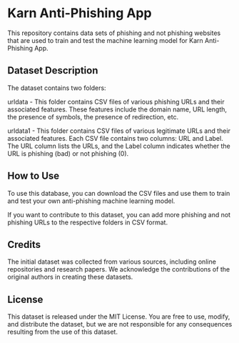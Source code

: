 
# Karn Anti-Phishing App 

This repository contains data sets of phishing and not phishing websites that are used to train and test the machine learning model for Karn Anti-Phishing App.

## Dataset Description
The dataset contains two folders:

urldata - This folder contains CSV files of various phishing URLs and their associated features. These features include the domain name, URL length, the presence of symbols, the presence of redirection, etc.

urldata1 - This folder contains CSV files of various legitimate URLs and their associated features.
Each CSV file contains two columns: URL and Label. The URL column lists the URLs, and the Label column indicates whether the URL is phishing (bad) or not phishing (0).

## How to Use
To use this database, you can download the CSV files and use them to train and test your own anti-phishing machine learning model.

If you want to contribute to this dataset, you can add more phishing and not phishing URLs to the respective folders in CSV format.

## Credits
The initial dataset was collected from various sources, including online repositories and research papers. We acknowledge the contributions of the original authors in creating these datasets.

## License
This dataset is released under the MIT License. You are free to use, modify, and distribute the dataset, but we are not responsible for any consequences resulting from the use of this dataset.


